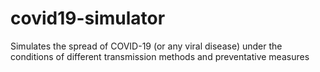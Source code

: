 # covid19-simulator
Simulates the spread of COVID-19 (or any viral disease) under the conditions of different transmission methods and preventative measures
